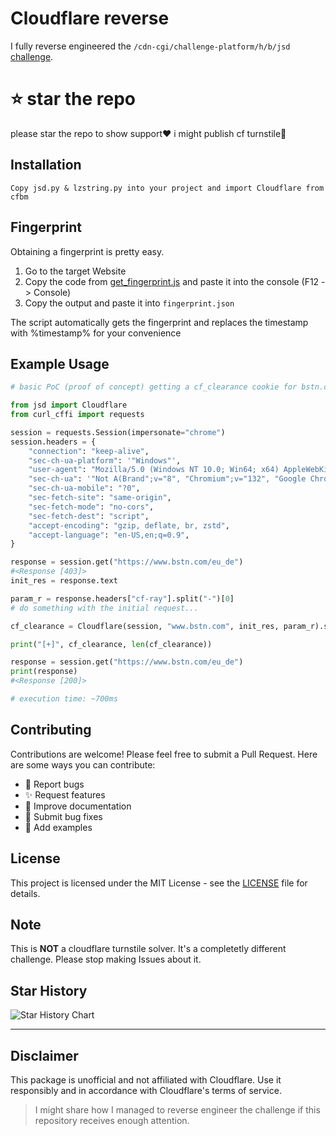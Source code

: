 # Cloudflare reverse

I fully reverse engineered the `/cdn-cgi/challenge-platform/h/b/jsd` [challenge](./reverse/script.js).

# ⭐️ star the repo

please star the repo to show support❤️
i might publish cf turnstile👀

## Installation

```
Copy jsd.py & lzstring.py into your project and import Cloudflare from cfbm
```

## Fingerprint

Obtaining a fingerprint is pretty easy.

1. Go to the target Website
2. Copy the code from [get_fingerprint.js](get_fingerprint.js) and paste it into the console (F12 -> Console)
3. Copy the output and paste it into `fingerprint.json`

The script automatically gets the fingerprint and replaces the timestamp with %timestamp% for your convenience

## Example Usage

```python
# basic PoC (proof of concept) getting a cf_clearance cookie for bstn.com

from jsd import Cloudflare
from curl_cffi import requests

session = requests.Session(impersonate="chrome")
session.headers = {
    "connection": "keep-alive",
    "sec-ch-ua-platform": '"Windows"',
    "user-agent": "Mozilla/5.0 (Windows NT 10.0; Win64; x64) AppleWebKit/537.36 (KHTML, like Gecko) Chrome/136.0.0.0 Safari/537.36",
    "sec-ch-ua": '"Not A(Brand";v="8", "Chromium";v="132", "Google Chrome";v="132"',
    "sec-ch-ua-mobile": "?0",
    "sec-fetch-site": "same-origin",
    "sec-fetch-mode": "no-cors",
    "sec-fetch-dest": "script",
    "accept-encoding": "gzip, deflate, br, zstd",
    "accept-language": "en-US,en;q=0.9",
}

response = session.get("https://www.bstn.com/eu_de")
#<Response [403]>
init_res = response.text

param_r = response.headers["cf-ray"].split("-")[0]
# do something with the initial request...

cf_clearance = Cloudflare(session, "www.bstn.com", init_res, param_r).solve()

print("[+]", cf_clearance, len(cf_clearance))

response = session.get("https://www.bstn.com/eu_de")
print(response)
#<Response [200]>

# execution time: ~700ms
```

## Contributing

Contributions are welcome! Please feel free to submit a Pull Request. Here are some ways you can contribute:

- 🐛 Report bugs
- ✨ Request features
- 📝 Improve documentation
- 🔧 Submit bug fixes
- 🎨 Add examples

## License

This project is licensed under the MIT License - see the [LICENSE](LICENSE) file for details.

## Note

This is **NOT** a cloudflare turnstile solver. It's a completetly different challenge. Please stop making Issues about it.

## Star History

 <picture>
   <source media="(prefers-color-scheme: dark)" srcset="https://api.star-history.com/svg?repos=xKiian/cloudflare-jsd&type=Date&theme=dark" />
   <source media="(prefers-color-scheme: light)" srcset="https://api.star-history.com/svg?repos=xKiian/cloudflare-jsd&type=Date" />
   <img alt="Star History Chart" src="https://api.star-history.com/svg?repos=xKiian/cloudflare-jsd&type=Date" />
 </picture>

---

## Disclaimer

This package is unofficial and not affiliated with Cloudflare. Use it responsibly and in accordance with Cloudflare's terms of service.

> I might share how I managed to reverse engineer the challenge if this repository receives enough attention.
